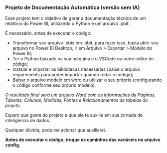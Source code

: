 ### Projeto de Documentação Automática (versão sem IA)

Esse projeto tem o objetivo de gerar a documentação técnica de um relatório do Power BI, utilizando o Python e um arquivo .pbit.

É necessário, antes de executar o código:
- Transformar seu arquivo .pbix em .pbit, para fazer isso, basta abrir seu arquivo no Power BI Desktop, ir em Arquivo > Exportar > Modelo do Power BI;
- Ter o Python baixado na sua máquina e o VSCode ou outro editor de código;
- Instalar e importar as bibliotecas necessárias (baixe o arquivo requirements para poder importar quando rodar o código);
- Baixar o arquivo modelo em word ou utilizar o seu próprio (configurando o código conforme seu próprio modelo).

*O resultado final será um arquivo Word com as informações de Páginas, Tabelas, Colunas, Medidas, Fontes e Relacionamentos de tabelas do projeto.*

Espero que goste do projeto e que ele te auxilie em sua jornada de inteligência de dados.

Qualquer dúvida, pode me acionar que auxiliarei.

**Antes de executar o código, troque os caminhos das variáveis no arquivo config.**
